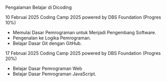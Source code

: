 Pengalaman Belajar di Dicoding

10 Februai 2025
Coding Camp 2025 powered by DBS Foundation (Progres 10%)
* Memulai Dasar Pemrograman untuk Menjadi Pengembang Software.
* Pengenalan ke Logika Pemrograman.
* Belajar Dasar Git dengan GitHub.

17 Februai 2025
Coding Camp 2025 powered by DBS Foundation (Progres 20%)
* Belajar Dasar Pemrograman Web
* Belajar Dasar Pemrograman JavaScript.
